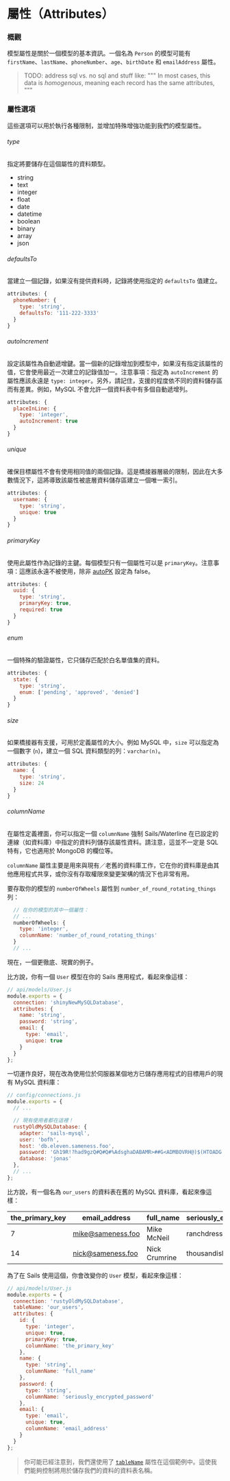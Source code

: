 # 屬性（Attributes）
### 概觀

模型屬性是關於一個模型的基本資訊。一個名為 `Person` 的模型可能有 `firstName`、`lastName`、`phoneNumber`、`age`、`birthDate` 和 `emailAddress` 屬性。

> TODO: address sql vs. no sql and stuff like:
> """
> In most cases, this data is _homogenous_, meaning each record has the same attributes,
> """

### 屬性選項

這些選項可以用於執行各種限制，並增加特殊增強功能到我們的模型屬性。

###### type

指定將要儲存在這個屬性的資料類型。

- string
- text
- integer
- float
- date
- datetime
- boolean
- binary
- array
- json


###### defaultsTo

當建立一個記錄，如果沒有提供資料時，記錄將使用指定的 `defaultsTo` 值建立。

```javascript
attributes: {
  phoneNumber: {
    type: 'string',
    defaultsTo: '111-222-3333'
  }
}
```

###### autoIncrement

設定該屬性為自動遞增鍵。當一個新的記錄增加到模型中，如果沒有指定該屬性的值，它會使用最近一次建立的記錄值加一。注意事項：指定為 `autoIncrement` 的屬性應該永遠是 `type: integer`。另外，請記住，支援的程度依不同的資料儲存區而有差異。例如，MySQL 不會允許一個資料表中有多個自動遞增列。

```javascript
attributes: {
  placeInLine: {
    type: 'integer',
    autoIncrement: true
  }
}
```

###### unique

確保目標屬性不會有使用相同值的兩個記錄。這是橋接器層級的限制，因此在大多數情況下，這將導致該屬性被底層資料儲存區建立一個唯一索引。

```javascript
attributes: {
  username: {
    type: 'string',
    unique: true
  }
}
```

<!--

Omitting `index` from docs for now.

###### index

Will create a simple index in the underlying datastore for faster queries if available. This is only for simple indexes and currently dosn't support compound indexes. For these you will need to create them yourself or use a migration.

There is currently an issue with adding indexes to string fields. Because Waterline performs its queries in a case insensitive manner we are unable to use the index on a string attribute. There are some workarounds being discussed but nothing is implemented so far. This will be updated in the near future to fully support indexes on strings.

```javascript
attributes: {
  email: {
    type: 'string',
    index: true
  }
}
```
-->

###### primaryKey

使用此屬性作為記錄的主鍵。每個模型只有一個屬性可以是 `primaryKey`。注意事項：這應該永遠不被使用，除非 [autoPK](http://beta.sailsjs.org/#/documentation/concepts/ORM/model-settings.html?q=autopk) 設定為 false。

```javascript
attributes: {
  uuid: {
    type: 'string',
    primaryKey: true,
    required: true
  }
}
```

###### enum

一個特殊的驗證屬性，它只儲存匹配於白名單值集的資料。

```javascript
attributes: {
  state: {
    type: 'string',
    enum: ['pending', 'approved', 'denied']
  }
}
```

<!--
These are not ready for prime-time yet, but listing them here so they're easy to reference and add to official docs later:

###### example

An example value for this attribute, e.g. "Albus Dumbledore".


###### validationMessage

A custom validation message to use when any validations fail for this attribute.

-->

###### size

如果橋接器有支援，可用於定義屬性的大小。例如 MySQL 中，`size` 可以指定為一個數字 (`n`)，建立一個 SQL 資料類型的列：`varchar(n)`。

```javascript
attributes: {
  name: {
    type: 'string',
    size: 24
  }
}
```

###### columnName


在屬性定義裡面，你可以指定一個 `columnName` 強制 Sails/Waterline 在已設定的連線（如資料庫）中指定的資料列儲存該屬性資料。請注意，這並不一定是 SQL 特有，它也適用於 MongoDB 的欄位等。

`columnName` 屬性主要是用來與現有／老舊的資料庫工作，它在你的資料庫是由其他應用程式共享，或你沒有存取權限來變更架構的情況下也非常有用。

要存取你的模型的 `numberOfWheels` 屬性到 `number_of_round_rotating_things` 列：
```javascript
  // 在你的模型的其中一個屬性：
  // ...
  numberOfWheels: {
    type: 'integer',
    columnName: 'number_of_round_rotating_things'
  }
  // ...
```


現在，一個更徹底、現實的例子。

比方說，你有一個 `User` 模型在你的 Sails 應用程式，看起來像這樣：

```javascript
// api/models/User.js
module.exports = {
  connection: 'shinyNewMySQLDatabase',
  attributes: {
    name: 'string',
    password: 'string',
    email: {
      type: 'email',
      unique: true
    }
  }
};
```


一切運作良好，現在改為使用位於伺服器某個地方已儲存應用程式的目標用戶的現有 MySQL 資料庫：

```javascript
// config/connections.js
module.exports = {
  // ...

  // 現有使用者都在這裡！
  rustyOldMySQLDatabase: {
    adapter: 'sails-mysql',
    user: 'bofh',
    host: 'db.eleven.sameness.foo',
    password: 'Gh19R!?had9gzQ#Q#Q#%AdsghaDABAMR>##G<ADMBOVRH@)$(HTOADG!GNADSGADSGNBI@(',
    database: 'jonas'
  },
  // ...
};
```

比方說，有一個名為 `our_users` 的資料表在舊的 MySQL 資料庫，看起來像這樣：

| the_primary_key | email_address | full_name | seriously_encrypted_password|
|------|---|----|---|
| 7 | mike@sameness.foo | Mike McNeil | ranchdressing |
| 14 | nick@sameness.foo | Nick Crumrine | thousandisland |


為了在 Sails 使用這個，你會改變你的 `User` 模型，看起來像這樣：

```javascript
// api/models/User.js
module.exports = {
  connection: 'rustyOldMySQLDatabase',
  tableName: 'our_users',
  attributes: {
    id: {
      type: 'integer',
      unique: true,
      primaryKey: true,
      columnName: 'the_primary_key'
    },
    name: {
      type: 'string',
      columnName: 'full_name'
    },
    password: {
      type: 'string',
      columnName: 'seriously_encrypted_password'
    },
    email: {
      type: 'email',
      unique: true,
      columnName: 'email_address'
    }
  }
};
```

> 你可能已經注意到，我們還使用了 [`tableName`](http://beta.sailsjs.org/#/documentation/concepts/ORM/model-settings.html?q=tablename) 屬性在這個範例中。這使我們能夠控制將用於儲存我們的資料的資料表名稱。







<docmeta name="uniqueID" value="Attributes951609">
<docmeta name="displayName" value="Attributes">

